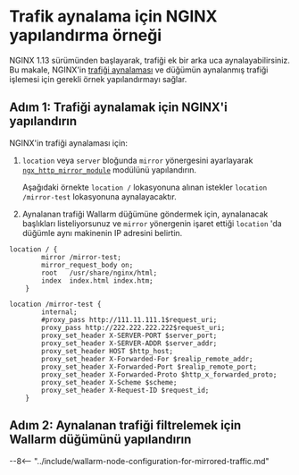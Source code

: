 # Trafik aynalama için NGINX yapılandırma örneği

NGINX 1.13 sürümünden başlayarak, trafiği ek bir arka uca aynalayabilirsiniz. Bu makale, NGINX'in [trafiği aynalaması](overview.md) ve düğümün aynalanmış trafiği işlemesi için gerekli örnek yapılandırmayı sağlar.

## Adım 1: Trafiği aynalamak için NGINX'i yapılandırın

NGINX'in trafiği aynalaması için:

1. `location` veya `server` bloğunda `mirror` yönergesini ayarlayarak [`ngx_http_mirror_module`](http://nginx.org/en/docs/http/ngx_http_mirror_module.html) modülünü yapılandırın.

    Aşağıdaki örnekte `location /` lokasyonuna alınan istekler `location /mirror-test` lokasyonuna aynalayacaktır.
1. Aynalanan trafiği Wallarm düğümüne göndermek için, aynalanacak başlıkları listeliyorsunuz ve `mirror` yönergenin işaret ettiği `location` 'da düğümle aynı makinenin IP adresini belirtin.

```
location / {
        mirror /mirror-test;
        mirror_request_body on;
        root   /usr/share/nginx/html;
        index  index.html index.htm; 
    }
    
location /mirror-test {
        internal;
        #proxy_pass http://111.11.111.1$request_uri;
        proxy_pass http://222.222.222.222$request_uri;
        proxy_set_header X-SERVER-PORT $server_port;
        proxy_set_header X-SERVER-ADDR $server_addr;
        proxy_set_header HOST $http_host;
        proxy_set_header X-Forwarded-For $realip_remote_addr;
        proxy_set_header X-Forwarded-Port $realip_remote_port;
        proxy_set_header X-Forwarded-Proto $http_x_forwarded_proto;
        proxy_set_header X-Scheme $scheme;
        proxy_set_header X-Request-ID $request_id;
    }
```

## Adım 2: Aynalanan trafiği filtrelemek için Wallarm düğümünü yapılandırın

--8<-- "../include/wallarm-node-configuration-for-mirrored-traffic.md"